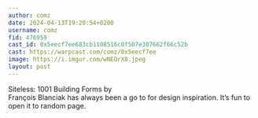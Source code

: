 ```yaml
---
author: comz
date: 2024-04-13T19:20:54+0200
username: comz
fid: 476959
cast_id: 0x5eecf7ee683cb1108516c0f507e307662f66c52b
cast: https://warpcast.com/comz/0x5eecf7ee
image: https://i.imgur.com/wNEOrX8.jpeg
layout: post
---
```

Siteless: 1001 Building Forms by  
François Blanciak has always been a go to for design inspiration. It’s fun to open it to random page.  

<img src='https://i.imgur.com/wNEOrX8.jpeg' alt='' referrerpolicy='no-referrer'/>
